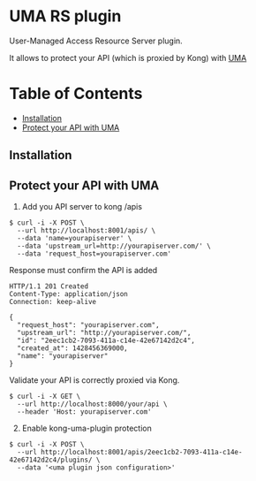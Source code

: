 # UMA RS plugin

User-Managed Access Resource Server plugin.

It allows to protect your API (which is proxied by Kong) with [UMA](https://docs.kantarainitiative.org/uma/rec-uma-core.html)

Table of Contents
=================

 * [Installation](#installation)
 * [Protect your API with UMA](#definitions)

## Installation

## Protect your API with UMA

1. Add you API server to kong /apis

```curl
$ curl -i -X POST \
  --url http://localhost:8001/apis/ \
  --data 'name=yourapiserver' \
  --data 'upstream_url=http://yourapiserver.com/' \
  --data 'request_host=yourapiserver.com'
```

Response must confirm the API is added

```
HTTP/1.1 201 Created
Content-Type: application/json
Connection: keep-alive

{
  "request_host": "yourapiserver.com",
  "upstream_url": "http://yourapiserver.com/",
  "id": "2eec1cb2-7093-411a-c14e-42e67142d2c4",
  "created_at": 1428456369000,
  "name": "yourapiserver"
}
```

Validate your API is correctly proxied via Kong.

```
$ curl -i -X GET \
  --url http://localhost:8000/your/api \
  --header 'Host: yourapiserver.com'
```

2. Enable kong-uma-plugin protection

```
$ curl -i -X POST \
  --url http://localhost:8001/apis/2eec1cb2-7093-411a-c14e-42e67142d2c4/plugins/ \
  --data '<uma plugin json configuration>'
```

